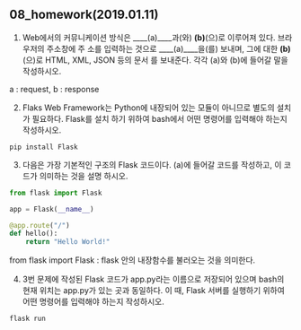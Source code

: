 ## 08_homework(2019.01.11)



1.  Web에서의 커뮤니케이션 방식은 ____(a)____과(와) ____(b)____(으)로 이루어져 있다. 브라우저의 주소창에 주
      소를 입력하는 것으로 ____(a)____을(를) 보내며, 그에 대한 ____(b)____(으)로 HTML, XML, JSON 등의 문서
      를 보내준다. 각각 (a)와 (b)에 들어갈 말을 작성하시오.

a : request, b : response



2.  Flaks Web Framework는 Python에 내장되어 있는 모듈이 아니므로 별도의 설치가 필요하다. Flask를 설치
    하기 위하여 bash에서 어떤 명령어를 입력해야 하는지 작성하시오.

```
pip install Flask
```



3.  다음은 가장 기본적인 구조의 Flask 코드이다. (a)에 들어갈 코드를 작성하고, 이 코드가 의미하는 것을 설명
    하시오.

```python
from flask import Flask

app = Flask(__name__)

@app.route("/")
def hello():
    return "Hello World!"
```

from flask import Flask : flask 안의 내장함수를 불러오는 것을 의미한다. 



4.  3번 문제에 작성된 Flask 코드가 app.py라는 이름으로 저장되어 있으며 bash의 현재 위치는 app.py가 있는
    곳과 동일하다. 이 때, Flask 서버를 실행하기 위하여 어떤 명령어를 입력해야 하는지 작성하시오.

```python
flask run
```

